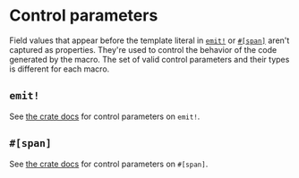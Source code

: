 # Control parameters

Field values that appear before the template literal in [`emit!`](https://docs.rs/emit/0.11.0-alpha.19/emit/macro.emit.html) or [`#[span]`](https://docs.rs/emit/0.11.0-alpha.19/emit/attr.span.html) aren't captured as properties. They're used to control the behavior of the code generated by the macro. The set of valid control parameters and their types is different for each macro.

## `emit!`

See [the crate docs](https://docs.rs/emit/0.11.0-alpha.19/emit/macro.emit.html#control-parameters) for control parameters on `emit!`.

## `#[span]`

See [the crate docs](https://docs.rs/emit/0.11.0-alpha.19/emit/attr.span.html#control-parameters) for control parameters on `#[span]`.
